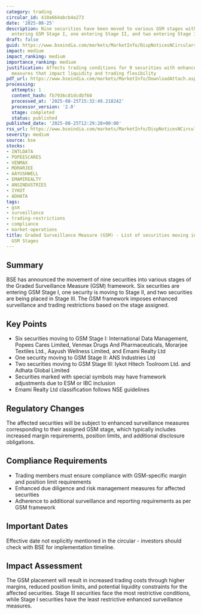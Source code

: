 ```yaml
---
category: trading
circular_id: 410a664abcb4a273
date: '2025-08-25'
description: Nine securities have been moved to various GSM stages with six securities
  entering GSM Stage I, one entering Stage II, and two entering Stage III.
draft: false
guid: https://www.bseindia.com/markets/MarketInfo/DispNoticesNCirculars.aspx?Noticeid={CDD4643A-3B2C-4977-BDA5-674D3D50A462}&noticeno=20250825-35&dt=08/25/2025&icount=35&totcount=65&flag=0
impact: medium
impact_ranking: medium
importance_ranking: medium
justification: Affects trading conditions for 9 securities with enhanced surveillance
  measures that impact liquidity and trading flexibility
pdf_url: https://www.bseindia.com/markets/MarketInfo/DownloadAttach.aspx?id=20250825-35&attachedId=788eea04-ee9e-4b24-a531-e24d6210174b
processing:
  attempts: 1
  content_hash: fb7936c81dcdbf60
  processed_at: '2025-08-25T15:32:49.218242'
  processor_version: '2.0'
  stage: completed
  status: published
published_date: '2025-08-25T12:29:28+00:00'
rss_url: https://www.bseindia.com/markets/MarketInfo/DispNoticesNCirculars.aspx?Noticeid={CDD4643A-3B2C-4977-BDA5-674D3D50A462}&noticeno=20250825-35&dt=08/25/2025&icount=35&totcount=65&flag=0
severity: medium
source: bse
stocks:
- INTLDATA
- POPEESCARES
- VENMAX
- MORARJEE
- AAYUSHWELL
- EMAMIREALTY
- ANSINDUSTRIES
- IYKOT
- ADHATA
tags:
- gsm
- surveillance
- trading-restrictions
- compliance
- market-operations
title: Graded Surveillance Measure (GSM) - List of securities moving into their respective
  GSM Stages
---
```


## Summary

BSE has announced the movement of nine securities into various stages of the Graded Surveillance Measure (GSM) framework. Six securities are entering GSM Stage I, one security is moving to Stage II, and two securities are being placed in Stage III. The GSM framework imposes enhanced surveillance and trading restrictions based on the stage assigned.

## Key Points

- Six securities moving to GSM Stage I: International Data Management, Popees Cares Limited, Venmax Drugs And Pharmaceuticals, Morarjee Textiles Ltd., Aayush Wellness Limited, and Emami Realty Ltd
- One security moving to GSM Stage II: ANS Industries Ltd
- Two securities moving to GSM Stage III: Iykot Hitech Toolroom Ltd. and Adhata Global Limited
- Securities marked with special symbols may have framework adjustments due to ESM or IBC inclusion
- Emami Realty Ltd classification follows NSE guidelines

## Regulatory Changes

The affected securities will be subject to enhanced surveillance measures corresponding to their assigned GSM stage, which typically includes increased margin requirements, position limits, and additional disclosure obligations.

## Compliance Requirements

- Trading members must ensure compliance with GSM-specific margin and position limit requirements
- Enhanced due diligence and risk management measures for affected securities
- Adherence to additional surveillance and reporting requirements as per GSM framework

## Important Dates

Effective date not explicitly mentioned in the circular - investors should check with BSE for implementation timeline.

## Impact Assessment

The GSM placement will result in increased trading costs through higher margins, reduced position limits, and potential liquidity constraints for the affected securities. Stage III securities face the most restrictive conditions, while Stage I securities have the least restrictive enhanced surveillance measures.